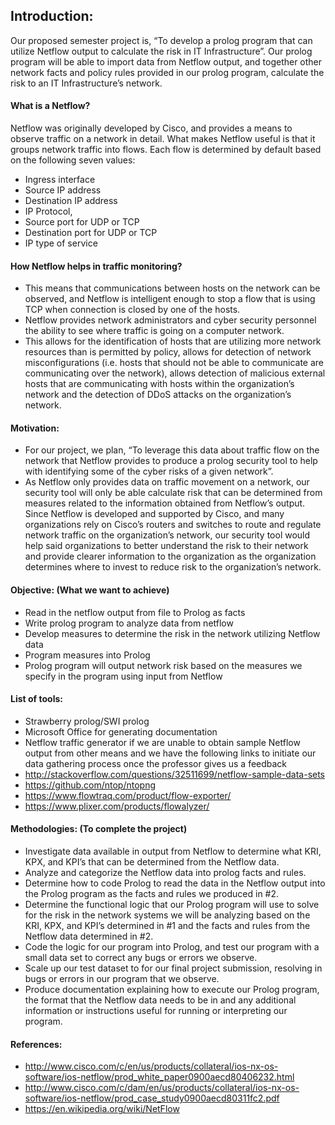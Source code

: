 ## Introduction: 

Our proposed semester project is, “To develop a prolog program that can utilize Netflow output to calculate the risk in IT Infrastructure”. Our prolog program will be able to import data from Netflow output, and together other network facts and policy rules provided in our prolog program, calculate the risk to an IT Infrastructure’s network.

#### What is a Netflow?

Netflow was originally developed by Cisco, and provides a means to observe traffic on a network in detail.  What makes Netflow useful is that it groups network traffic into flows.  Each flow is determined by default based on the following seven values:
*	Ingress interface
*	Source IP address
*	Destination IP address
*	IP Protocol,
*	Source port for UDP or TCP
*	Destination port for UDP or TCP
*	IP type of service

#### How Netflow helps in traffic monitoring?

*	This means that communications between hosts on the network can be observed, and Netflow is intelligent enough to stop a flow that is using TCP when connection is closed by one of the hosts.
*	Netflow provides network administrators and cyber security personnel the ability to see where traffic is going on a computer network.
*	This allows for the identification of hosts that are utilizing more network resources than is permitted by policy, allows for detection of network misconfigurations (i.e. hosts that should not be able to communicate are communicating over the network), allows detection of malicious external hosts that are communicating with hosts within the organization’s network and the detection of DDoS attacks on the organization’s network.

#### Motivation:

*	For our project, we plan, “To leverage this data about traffic flow on the network that Netflow provides to produce a prolog security tool to help with identifying some of the cyber risks of a given network”.  
*	As Netflow only provides data on traffic movement on a network, our security tool will only be able calculate risk that can be determined from measures related to the information obtained from Netflow’s output.  Since Netflow is developed and supported by Cisco, and many organizations rely on Cisco’s routers and switches to route and regulate network traffic on the organization’s network, our security tool would help said organizations to better understand the risk to their network and provide clearer information to the organization as the organization determines where to invest to reduce risk to the organization’s network.

#### Objective: (What we want to achieve)

*	Read in the netflow output from file to Prolog as facts 
*	Write prolog program to analyze data from netflow 
*	Develop measures to determine the risk in the network utilizing Netflow data
*	Program measures into Prolog 
*	Prolog program will output network risk based on the measures we specify in the program using input from Netflow 

#### List of tools:

*	Strawberry prolog/SWI prolog
*	Microsoft Office for generating documentation
*	Netflow traffic generator if we are unable to obtain sample Netflow output from other means and we have the following links to initiate our data gathering process once the professor gives us a feedback
*	http://stackoverflow.com/questions/32511699/netflow-sample-data-sets
*	https://github.com/ntop/ntopng
*	https://www.flowtraq.com/product/flow-exporter/ 
*	https://www.plixer.com/products/flowalyzer/


 
#### Methodologies: (To complete the project)

*	Investigate data available in output from Netflow to determine what KRI, KPX, and KPI’s that can be determined from the Netflow data.
*	Analyze and categorize the Netflow data into prolog facts and rules.
*	Determine how to code Prolog to read the data in the Netflow output into the Prolog program as the facts and rules we produced in #2.
*	Determine the functional logic that our Prolog program will use to solve for the risk in the network systems we will be analyzing based on the KRI, KPX, and KPI’s determined in #1 and the facts and rules from the Netflow data determined in #2.
*	Code the logic for our program into Prolog, and test our program with a small data set to correct any bugs or errors we observe.
*	Scale up our test dataset to for our final project submission, resolving in bugs or errors in our program that we observe.
*	Produce documentation explaining how to execute our Prolog program, the format that the Netflow data needs to be in and any additional information or instructions useful for running or interpreting our program.

#### References:

* http://www.cisco.com/c/en/us/products/collateral/ios-nx-os-software/ios-netflow/prod_white_paper0900aecd80406232.html
* http://www.cisco.com/c/dam/en/us/products/collateral/ios-nx-os-software/ios-netflow/prod_case_study0900aecd80311fc2.pdf
* https://en.wikipedia.org/wiki/NetFlow
